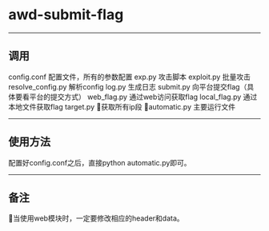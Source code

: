 # awd-submit-flag

---

## 调用
config.conf 配置文件，所有的参数配置
exp.py 攻击脚本
exploit.py 批量攻击
resolve_config.py 解析config
log.py 生成日志
submit.py 向平台提交flag（具体要看平台的提交方式）
web_flag.py 通过web访问获取flag
local_flag.py 通过本地文件获取flag
target.py 获取所有ip段
automatic.py 主要运行文件

---

## 使用方法
配置好config.conf之后，直接python automatic.py即可。

---

## 备注

当使用web模块时，一定要修改相应的header和data。
